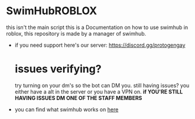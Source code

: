# SwimHubROBLOX
this isn't the main script this is a Documentation on how to use swimhub in roblox, this repository is made by a manager of swimhub.

- if you need support here's our server: https://discord.gg/protogengay

  # issues verifying?
  try turning on your dm's so the bot can DM you.
  still having issues? you either have a alt in the server or you have a VPN on.
  **if YOU'RE STILL HAVING ISSUES DM ONE OF THE STAFF MEMBERS**

- you can find what swimhub works on [here](https://raw.githubusercontent.com/sharkifyy/SwimHubROBLOX/main/game%20supported.md)



